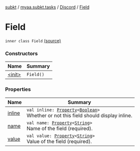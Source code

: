 [subkt](../../../index.md) / [myaa.subkt.tasks](../../index.md) / [Discord](../index.md) / [Field](./index.md)

# Field

`inner class Field` [(source)](https://github.com/Myaamori/SubKt/blob/0.1.12/src/main/kotlin/myaa/subkt/tasks/discordtask.kt#L220)

### Constructors

| Name | Summary |
|---|---|
| [&lt;init&gt;](-init-.md) | `Field()` |

### Properties

| Name | Summary |
|---|---|
| [inline](inline.md) | `val inline: `[`Property`](https://docs.gradle.org/current/javadoc/org/gradle/api/provider/Property.html)`<`[`Boolean`](https://kotlinlang.org/api/latest/jvm/stdlib/kotlin/-boolean/index.html)`>`<br>Whether or not this field should display inline. |
| [name](name.md) | `val name: `[`Property`](https://docs.gradle.org/current/javadoc/org/gradle/api/provider/Property.html)`<`[`String`](https://kotlinlang.org/api/latest/jvm/stdlib/kotlin/-string/index.html)`>`<br>Name of the field (required). |
| [value](value.md) | `val value: `[`Property`](https://docs.gradle.org/current/javadoc/org/gradle/api/provider/Property.html)`<`[`String`](https://kotlinlang.org/api/latest/jvm/stdlib/kotlin/-string/index.html)`>`<br>Value of the field (required). |

